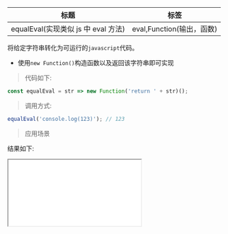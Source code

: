 | 标题                                | 标签                      |
| ----------------------------------- | ------------------------- |
| equalEval(实现类似 js 中 eval 方法) | eval,Function(输出，函数) |

将给定字符串转化为可运行的`javascript`代码。

- 使用`new Function()`构造函数以及返回该字符串即可实现

> 代码如下:

```js
const equalEval = str => new Function('return ' + str)();
```

> 调用方式:

```js
equalEval('console.log(123)'); // 123
```

> 应用场景

<div class="code-editor" data-url="codes/javascript/html/equalEval.html" data-language="html"></div>

结果如下:

<iframe src="codes/javascript/html/equalEval.html"></iframe>
